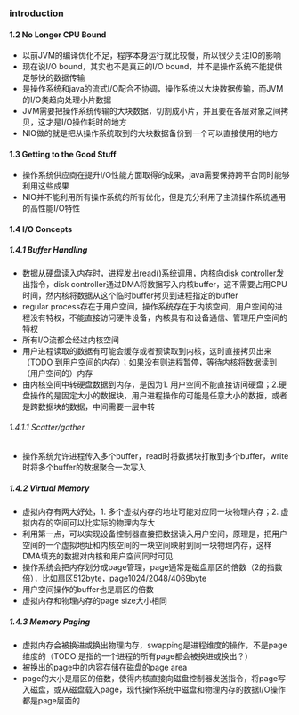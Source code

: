 ### introduction

#### 1.2 No Longer CPU Bound
* 以前JVM的编译优化不足，程序本身运行就比较慢，所以很少关注IO的影响
* 现在说I/O bound，其实也不是真正的I/O bound，并不是操作系统不能提供足够快的数据传输
* 是操作系统和java的流式I/O配合不协调，操作系统以大块数据传输，而JVM的I/O类趋向处理小片数据
* JVM需要把操作系统传输的大块数据，切割成小片，并且要在各层对象之间拷贝，这才是I/O操作耗时的地方
* NIO做的就是把从操作系统取到的大块数据备份到一个可以直接使用的地方

#### 1.3 Getting to the Good Stuff
* 操作系统供应商在提升I/O性能方面取得的成果，java需要保持跨平台同时能够利用这些成果
* NIO并不能利用所有操作系统的所有优化，但是充分利用了主流操作系统通用的高性能I/O特性

#### 1.4 I/O Concepts
##### 1.4.1 Buffer Handling
* 数据从硬盘读入内存时，进程发出read()系统调用，内核向disk controller发出指令，disk controller通过DMA将数据写入内核buffer，这不需要占用CPU时间，然内核将数据从这个临时buffer拷贝到进程指定的buffer
* regular process存在于用户空间，操作系统存在于内核空间，用户空间的进程没有特权，不能直接访问硬件设备，内核具有和设备通信、管理用户空间的特权
* 所有I/O流都会经过内核空间
* 用户进程读取的数据有可能会缓存或者预读取到内核，这时直接拷贝出来（TODO 到用户空间的内存）；如果没有则进程暂停，等待内核将数据读到（用户空间的）内存
* 由内核空间中转硬盘数据到内存，是因为1. 用户空间不能直接访问硬盘；2.硬盘操作的是固定大小的数据块，用户进程操作的可能是任意大小的数据，或者是跨数据块的数据，中间需要一层中转
###### 1.4.1.1 Scatter/gather
* 操作系统允许进程传入多个buffer，read时将数据块打散到多个buffer，write时将多个buffer的数据聚合一次写入
##### 1.4.2 Virtual Memory
* 虚拟内存有两大好处，1. 多个虚拟内存的地址可能对应同一块物理内存；2. 虚拟内存的空间可以比实际的物理内存大
* 利用第一点，可以实现设备控制器直接把数据读入用户空间，原理是，把用户空间的一个虚拟地址和内核空间的一块空间映射到同一块物理内存，这样DMA填充的数据对内核和用户空间同时可见
* 操作系统会把内存划分成page管理，page通常是磁盘扇区的倍数（2的指数倍），比如扇区512byte，page1024/2048/4069byte
* 用户空间操作的buffer也是扇区的倍数
* 虚拟内存和物理内存的page size大小相同
##### 1.4.3 Memory Paging
* 虚拟内存会被换进或换出物理内存，swapping是进程维度的操作，不是page维度的（TODO 是指的一个进程的所有page都会被换进或换出？）
* 被换出的page中的内容存储在磁盘的page area
* page的大小是扇区的倍数，使得内核直接向磁盘控制器发送指令，将page写入磁盘，或从磁盘载入page，现代操作系统中磁盘和物理内存的数据I/O操作都是page层面的